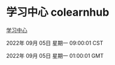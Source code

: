 # 学习中心 colearnhub
[学习中心](http://59.174.9.48:56308/colearnhub/)

2022年 09月 05日 星期一 09:00:01 CST

2022年 09月 05日 星期一 01:00:01 GMT
